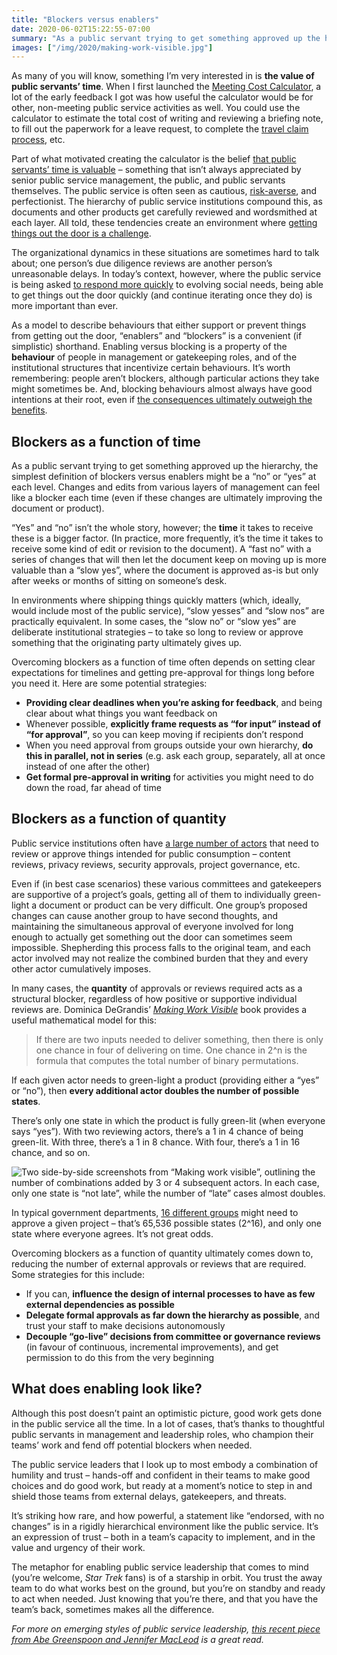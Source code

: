 ```yaml
---
title: "Blockers versus enablers"
date: 2020-06-02T15:22:55-07:00
summary: "As a public servant trying to get something approved up the hierarchy, the simplest definition of blockers versus enablers might be a “no” or “yes” at each level. In practice, however, the time it takes to receive these – and the quantity of approvals required – are bigger structural factors, regardless of how positive or supportive individual approvals are. This post dives into organizational blockers as a concept, with some potential strategies to mitigate them."
images: ["/img/2020/making-work-visible.jpg"]
---
```


As many of you will know, something I’m very interested in is **the value of public servants’ time**. When I first launched the [Meeting Cost Calculator](https://meetingcostcalculator.ca/), a lot of the early feedback I got was how useful the calculator would be for other, non-meeting public service activities as well. You could use the calculator to estimate the total cost of writing and reviewing a briefing note, to fill out the paperwork for a leave request, to complete the [travel claim process](https://internal-red-tape-reduction-report.github.io/annex-2/#snapshot-the-trouble-with-travel), etc. 

Part of what motivated creating the calculator is the belief [that public servants’ time is valuable](https://www.cbc.ca/news/canada/ottawa/online-calculator-meetings-civil-service-1.5082680) – something that isn’t always appreciated by senior public service management, the public, and public servants themselves. The public service is often seen as cautious, [risk-averse](/2020/05/22/crisis-bureaucracies-and-change/), and perfectionist. The hierarchy of public service institutions compound this, as documents and other products get carefully reviewed and wordsmithed at each layer. All told, these tendencies create an environment where [getting things out the door is a challenge](/2020/01/10/shipping/).

The organizational dynamics in these situations are sometimes hard to talk about; one person’s due diligence reviews are another person’s unreasonable delays. In today’s context, however, where the public service is being asked [to respond more quickly](/2020/05/22/crisis-bureaucracies-and-change/) to evolving social needs, being able to get things out the door quickly (and continue iterating once they do) is more important than ever. 

As a model to describe behaviours that either support or prevent things from getting out the door, “enablers” and “blockers” is a convenient (if simplistic) shorthand. Enabling versus blocking is a property of the **behaviour** of people in management or gatekeeping roles, and of the institutional structures that incentivize certain behaviours. It’s worth remembering: people aren’t blockers, although particular actions they take might sometimes be. And, blocking behaviours almost always have good intentions at their root, even if [the consequences ultimately outweigh the benefits](/2020/01/28/introducing-agile-to-large-organizations-is-a-subtractive-process-not-an-additive-one/#what-this-looks-like-in-practice).

## Blockers as a function of time

As a public servant trying to get something approved up the hierarchy, the simplest definition of blockers versus enablers might be a “no” or “yes” at each level. Changes and edits from various layers of management can feel like a blocker each time (even if these changes are ultimately improving the document or product). 

“Yes” and “no” isn’t the whole story, however; the **time** it takes to receive these is a bigger factor. (In practice, more frequently, it’s the time it takes to receive some kind of edit or revision to the document). A “fast no” with a series of changes that will then let the document keep on moving up is more valuable than a “slow yes”, where the document is approved as-is but only after weeks or months of sitting on someone’s desk. 

In environments where shipping things quickly matters (which, ideally, would include most of the public service), “slow yesses” and “slow nos” are practically equivalent. In some cases, the “slow no” or “slow yes” are deliberate institutional strategies – to take so long to review or approve something that the originating party ultimately gives up. 

Overcoming blockers as a function of time often depends on setting clear expectations for timelines and getting pre-approval for things long before you need it. Here are some potential strategies:

*   **Providing clear deadlines when you’re asking for feedback**, and being clear about what things you want feedback on
*   Whenever possible, **explicitly frame requests as “for input” instead of “for approval”**, so you can keep moving if recipients don’t respond
*   When you need approval from groups outside your own hierarchy, **do this in parallel, not in series** (e.g. ask each group, separately, all at once instead of one after the other)
*   **Get formal pre-approval in writing** for activities you might need to do down the road, far ahead of time

## Blockers as a function of quantity

Public service institutions often have [a large number of actors](/2020/01/10/shipping/#why-is-shipping-so-hard) that need to review or approve things intended for public consumption – content reviews, privacy reviews, security approvals, project governance, etc. 

Even if (in best case scenarios) these various committees and gatekeepers are supportive of a project’s goals, getting all of them to individually green-light a document or product can be very difficult. One group’s proposed changes can cause another group to have second thoughts, and maintaining the simultaneous approval of everyone involved for long enough to actually get something out the door can sometimes seem impossible. Shepherding this process falls to the original team, and each actor involved may not realize the combined burden that they and every other actor cumulatively imposes.

In many cases, the **quantity** of approvals or reviews required acts as a structural blocker, regardless of how positive or supportive individual reviews are. Dominica DeGrandis’ _[Making Work Visible](https://itrevolution.com/book/making-work-visible/)_ book provides a useful mathematical model for this:

> If there are two inputs needed to deliver something, then there is only one chance in four of delivering on time. One chance in 2^n is the formula that computes the total number of binary permutations.

If each given actor needs to green-light a product (providing either a “yes” or “no”), then **every additional actor doubles the number of possible states**. 

There’s only one state in which the product is fully green-lit (when everyone says “yes”). With two reviewing actors, there’s a 1 in 4 chance of being green-lit. With three, there’s a 1 in 8 chance. With four, there’s a 1 in 16 chance, and so on. 

<img src="/img/2020/making-work-visible.jpg" class="img-fluid" alt="Two side-by-side screenshots from “Making work visible”, outlining the number of combinations added by 3 or 4 subsequent actors. In each case, only one state is “not late”, while the number of “late” cases almost doubles.">

In typical government departments, [16 different groups](/2020/01/28/introducing-agile-to-large-organizations-is-a-subtractive-process-not-an-additive-one/#what-this-looks-like-in-practice) might need to approve a given project – that’s 65,536 possible states (2^16), and only one state where everyone agrees. It’s not great odds.

Overcoming blockers as a function of quantity ultimately comes down to, reducing the number of external approvals or reviews that are required. Some strategies for this include:

*   If you can, **influence the design of internal processes to have as few external dependencies as possible**
*   **Delegate formal approvals as far down the hierarchy as possible**, and trust your staff to make decisions autonomously
*   **Decouple “go-live” decisions from committee or governance reviews** (in favour of continuous, incremental improvements), and get permission to do this from the very beginning

## What does enabling look like?

Although this post doesn’t paint an optimistic picture, good work gets done in the public service all the time. In a lot of cases, that’s thanks to thoughtful public servants in management and leadership roles, who champion their teams’ work and fend off potential blockers when needed.

The public service leaders that I look up to most embody a combination of humility and trust – hands-off and confident in their teams to make good choices and do good work, but ready at a moment’s notice to step in and shield those teams from external delays, gatekeepers, and threats. 

It’s striking how rare, and how powerful, a statement like “endorsed, with no changes” is in a rigidly hierarchical environment like the public service. It’s an expression of trust – both in a team’s capacity to implement, and in the value and urgency of their work.

The metaphor for enabling public service leadership that comes to mind (you’re welcome, _Star Trek_ fans) is of a starship in orbit. You trust the away team to do what works best on the ground, but you’re on standby and ready to act when needed. Just knowing that you’re there, and that you have the team’s back, sometimes makes all the difference.

_For more on emerging styles of public service leadership, [this recent piece from Abe Greenspoon and Jennifer MacLeod](https://medium.com/@abramgreenspoon/leadership-in-the-public-sector-whats-wanting-to-emerge-6b0cafd96236) is a great read._

